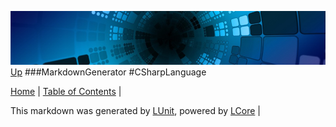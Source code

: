 ![](../Content/LCore-banner-small.png "")
[Up](MarkdownGenerator.md)
###MarkdownGenerator
#CSharpLanguage

[Home](../../README.md) | [Table of Contents](../../TableOfContents.md) | 


This markdown was generated by [LUnit](https://github.com/CodeSingularity/LUnit), powered by [LCore](https://github.com/CodeSingularity/LCore) | 

